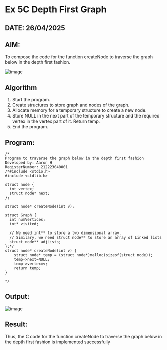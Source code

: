 # Ex 5C Depth First Graph
## DATE: 26/04/2025 
## AIM:
To compose the code for the function createNode to traverse the graph below in the depth first fashion.

![image](https://github.com/user-attachments/assets/63552824-d0a3-49c6-a473-6db27d1f03e4)

## Algorithm
1. Start the program.
2. Create structures to store graph and nodes of the graph.
3. Allocate memory for a temporary structure to create a new node.
4. Store NULL in the next part of the temporary structure and the required vertex in the vertex part of it. Return temp.
5. End the program.

## Program:
```
/*
Program to traverse the graph below in the depth first fashion
Developed by: Aaron H
RegisterNumber: 212223040001
/*#include <stdio.h>
#include <stdlib.h>

struct node {
  int vertex;
  struct node* next;
};

struct node* createNode(int v);

struct Graph {
  int numVertices;
  int* visited;

  // We need int** to store a two dimensional array.
  // Similary, we need struct node** to store an array of Linked lists
  struct node** adjLists;
};*/
struct node* createNode(int v) {
    struct node* temp = (struct node*)malloc(sizeof(struct node));
    temp->next=NULL;
    temp->vertex=v;
    return temp;
}

*/
```

## Output:

![image](https://github.com/user-attachments/assets/b336fd2a-767a-42c9-b9bc-760160dbfbf5)

## Result:
Thus, the C code for the function createNode to traverse the graph below in the depth first fashion is implemented successfully
